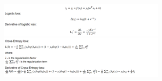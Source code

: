 ![Alt text](https://raw.githubusercontent.com/ArkadiyVa/DataScienceProjects/master/Machine_learning_algorithms/logistic_regression/images/logistic_loss.png)
![Alt text](https://raw.githubusercontent.com/ArkadiyVa/DataScienceProjects/master/Machine_learning_algorithms/logistic_regression/images/cross_entropy_loss.png)